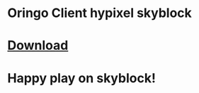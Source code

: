 # Oringo Client hypixel skyblock

# [Download](https://github.com/numberoneboy822g68/oringoclient/releases)

# Happy play on skyblock!
